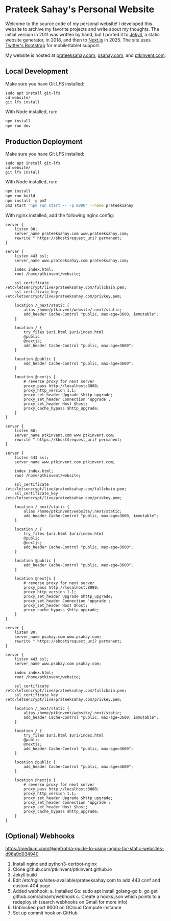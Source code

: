 # Prateek Sahay's Personal Website

Welcome to the source code of my personal website! I developed this website to archive my favorite projects and write
about my thoughts. The initial version in 2011 was written by hand, but I ported it to [Jekyll](https://jekyllrb.com/),
a static website generator, in 2018, and then to [Next.js](https://nextjs.org/) in 2025. The site uses [Twitter's
Bootstrap](https://getbootstrap.com/) for mobile/tablet support.

My website is hosted at [prateeksahay.com](prateeksahay.com), [psahay.com](psahay.com), and [ptkinvent.com](ptkinvent.com).

## Local Development
Make sure you have Git LFS installed:
```
sudo apt install git-lfs
cd website/
git lfs install
```

With Node installed, run:

```sh
npm install
npm run dev
```

## Production Deployment
Make sure you have Git LFS installed:
```
sudo apt install git-lfs
cd website/
git lfs install
```

With Node installed, run:

```sh
npm install
npm run build
npm install -g pm2
pm2 start "npm run start -- -p 8080" --name prateeksahay
```

With nginx installed, add the following nginx config:
```
server {
    listen 80;
    server_name prateeksahay.com www.prateeksahay.com;
    rewrite ^ https://$host$request_uri? permanent;
}

server {
    listen 443 ssl;
    server_name www.prateeksahay.com prateeksahay.com;

    index index.html;
    root /home/ptkinvent/website;

    ssl_certificate /etc/letsencrypt/live/prateeksahay.com/fullchain.pem;
    ssl_certificate_key /etc/letsencrypt/live/prateeksahay.com/privkey.pem;

    location /_next/static {
        alias /home/ptkinvent/website/.next/static;
        add_header Cache-Control "public, max-age=3600, immutable";
    }

    location / {
        try_files $uri.html $uri/index.html
        @public
        @nextjs;
        add_header Cache-Control "public, max-age=3600";
    }

    location @public {
        add_header Cache-Control "public, max-age=3600";
    }

    location @nextjs {
        # reverse proxy for next server
        proxy_pass http://localhost:8080;
        proxy_http_version 1.1;
        proxy_set_header Upgrade $http_upgrade;
        proxy_set_header Connection 'upgrade';
        proxy_set_header Host $host;
        proxy_cache_bypass $http_upgrade;
    }
}

server {
    listen 80;
    server_name ptkinvent.com www.ptkinvent.com;
    rewrite ^ https://$host$request_uri? permanent;
}

server {
    listen 443 ssl;
    server_name www.ptkinvent.com ptkinvent.com;

    index index.html;
    root /home/ptkinvent/website;

    ssl_certificate /etc/letsencrypt/live/prateeksahay.com/fullchain.pem;
    ssl_certificate_key /etc/letsencrypt/live/prateeksahay.com/privkey.pem;

    location /_next/static {
        alias /home/ptkinvent/website/.next/static;
        add_header Cache-Control "public, max-age=3600, immutable";
    }

    location / {
        try_files $uri.html $uri/index.html
        @public
        @nextjs;
        add_header Cache-Control "public, max-age=3600";
    }

    location @public {
        add_header Cache-Control "public, max-age=3600";
    }

    location @nextjs {
        # reverse proxy for next server
        proxy_pass http://localhost:8080;
        proxy_http_version 1.1;
        proxy_set_header Upgrade $http_upgrade;
        proxy_set_header Connection 'upgrade';
        proxy_set_header Host $host;
        proxy_cache_bypass $http_upgrade;
    }
}

server {
    listen 80;
    server_name psahay.com www.psahay.com;
    rewrite ^ https://$host$request_uri? permanent;
}

server {
    listen 443 ssl;
    server_name www.psahay.com psahay.com;

    index index.html;
    root /home/ptkinvent/website;

    ssl_certificate /etc/letsencrypt/live/prateeksahay.com/fullchain.pem;
    ssl_certificate_key /etc/letsencrypt/live/prateeksahay.com/privkey.pem;

    location /_next/static {
        alias /home/ptkinvent/website/.next/static;
        add_header Cache-Control "public, max-age=3600, immutable";
    }

    location / {
        try_files $uri.html $uri/index.html
        @public
        @nextjs;
        add_header Cache-Control "public, max-age=3600";
    }

    location @public {
        add_header Cache-Control "public, max-age=3600";
    }

    location @nextjs {
        # reverse proxy for next server
        proxy_pass http://localhost:8080;
        proxy_http_version 1.1;
        proxy_set_header Upgrade $http_upgrade;
        proxy_set_header Connection 'upgrade';
        proxy_set_header Host $host;
        proxy_cache_bypass $http_upgrade;
    }
}
```

## (Optional) Webhooks
https://medium.com/@jgefroh/a-guide-to-using-nginx-for-static-websites-d96a9d034940

 1. Install nginx and python3-certbot-nginx
 2. Clone github.com/ptkinvent/ptkinvent.github.io
 3. Jekyll build
 4. Edit /etc/nginx/sites-available/prateeksahay.com to add 443 conf and custom 404 page
 6. Added webhook:
     a. Installed Go: sudo apt install golang-go
     b. go get github.com/adnanh/webhook
     c. Create a hooks.json which points to a redeploy.sh (search webhooks on Gmail for more info)
 7. Unblocked port 9000 on GCloud Compute instance
 8. Set up commit hook on GitHub
